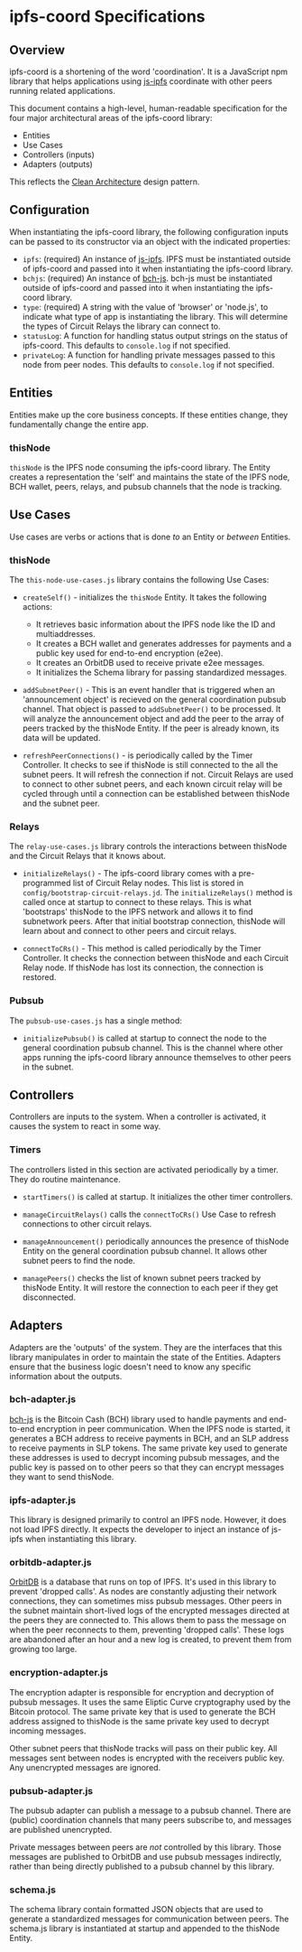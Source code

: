 # ipfs-coord Specifications

## Overview

ipfs-coord is a shortening of the word 'coordination'. It is a JavaScript npm library that helps applications using [js-ipfs](https://github.com/ipfs/js-ipfs) coordinate with other peers running related applications.

This document contains a high-level, human-readable specification for the four major architectural areas of the ipfs-coord library:

- Entities
- Use Cases
- Controllers (inputs)
- Adapters (outputs)

This reflects the [Clean Architecture](https://troutsblog.com/blog/clean-architecture) design pattern.

## Configuration

When instantiating the ipfs-coord library, the following configuration inputs can be passed to its constructor via an object with the indicated properties:

- `ipfs`: (required) An instance of [js-ipfs](https://www.npmjs.com/package/ipfs). IPFS must be instantiated outside of ipfs-coord and passed into it when instantiating the ipfs-coord library.
- `bchjs`: (required) An instance of [bch-js](https://www.npmjs.com/package/@psf/bch-js). bch-js must be instantiated outside of ipfs-coord and passed into it when instantiating the ipfs-coord library.
- `type`: (required) A string with the value of 'browser' or 'node.js', to indicate what type of app is instantiating the library. This will determine the types of Circuit Relays the library can connect to.
- `statusLog`: A function for handling status output strings on the status of ipfs-coord. This defaults to `console.log` if not specified.
- `privateLog`: A function for handling private messages passed to this node from peer nodes. This defaults to `console.log` if not specified.

## Entities

Entities make up the core business concepts. If these entities change, they fundamentally change the entire app.

### thisNode

`thisNode` is the IPFS node consuming the ipfs-coord library. The Entity creates a representation the 'self' and maintains the state of the IPFS node, BCH wallet, peers, relays, and pubsub channels that the node is tracking.

## Use Cases

Use cases are verbs or actions that is done _to_ an Entity or _between_ Entities.

### thisNode

The `this-node-use-cases.js` library contains the following Use Cases:

- `createSelf()` - initializes the `thisNode` Entity. It takes the following actions:

  - It retrieves basic information about the IPFS node like the ID and multiaddresses.
  - It creates a BCH wallet and generates addresses for payments and a public key used for end-to-end encryption (e2ee).
  - It creates an OrbitDB used to receive private e2ee messages.
  - It initializes the Schema library for passing standardized messages.

- `addSubnetPeer()` - This is an event handler that is triggered when an 'announcement object' is recieved on the general coordination pubsub channel. That object is passed to `addSubnetPeer()` to be processed. It will analyze the announcement object and add the peer to the array of peers tracked by the thisNode Entity. If the peer is already known, its data will be updated.

- `refreshPeerConnections()` - is periodically called by the Timer Controller. It checks to see if thisNode is still connected to the all the subnet peers. It will refresh the connection if not. Circuit Relays are used to connect to other subnet peers, and each known circuit relay will be cycled through until a connection can be established between thisNode and the subnet peer.

### Relays

The `relay-use-cases.js` library controls the interactions between thisNode and the Circuit Relays that it knows about.

- `initializeRelays()` - The ipfs-coord library comes with a pre-programmed list of Circuit Relay nodes. This list is stored in `config/bootstrap-circuit-relays.jd`. The `initializeRelays()` method is called once at startup to connect to these relays. This is what 'bootstraps' thisNode to the IPFS network and allows it to find subnetwork peers. After that initial bootstrap connection, thisNode will learn about and connect to other peers and circuit relays.

- `connectToCRs()` - This method is called periodically by the Timer Controller. It checks the connection between thisNode and each Circuit Relay node. If thisNode has lost its connection, the connection is restored.

### Pubsub

The `pubsub-use-cases.js` has a single method:

- `initializePubsub()` is called at startup to connect the node to the general coordination pubsub channel. This is the channel where other apps running the ipfs-coord library announce themselves to other peers in the subnet.

## Controllers

Controllers are inputs to the system. When a controller is activated, it causes the system to react in some way.

### Timers

The controllers listed in this section are activated periodically by a timer. They do routine maintenance.

- `startTimers()` is called at startup. It initializes the other timer controllers.

- `manageCircuitRelays()` calls the `connectToCRs()` Use Case to refresh connections to other circuit relays.

- `manageAnnouncement()` periodically announces the presence of thisNode Entity on the general coordination pubsub channel. It allows other subnet peers to find the node.

- `managePeers()` checks the list of known subnet peers tracked by thisNode Entity. It will restore the connection to each peer if they get disconnected.

## Adapters

Adapters are the 'outputs' of the system. They are the interfaces that this library manipulates in order to maintain the state of the Entities. Adapters ensure that the business logic doesn't need to know any specific information about the outputs.

### bch-adapter.js

[bch-js](https://github.com/Permissionless-Software-Foundation/bch-js) is the Bitcoin Cash (BCH) library used to handle payments and end-to-end encryption in peer communication. When the IPFS node is started, it generates a BCH address to receive payments in BCH, and an SLP address to receive payments in SLP tokens. The same private key used to generate these addresses is used to decrypt incoming pubsub messages, and the public key is passed on to other peers so that they can encrypt messages they want to send thisNode.

### ipfs-adapter.js

This library is designed primarily to control an IPFS node. However, it does not load IPFS directly. It expects the developer to inject an instance of js-ipfs when instantiating this library.

### orbitdb-adapter.js

[OrbitDB](https://orbitdb.org/) is a database that runs on top of IPFS. It's used in this library to prevent 'dropped calls'. As nodes are constantly adjusting their network connections, they can sometimes miss pubsub messages. Other peers in the subnet maintain short-lived logs of the encrypted messages directed at the peers they are connected to. This allows them to pass the message on when the peer reconnects to them, preventing 'dropped calls'. These logs are abandoned after an hour and a new log is created, to prevent them from growing too large.

### encryption-adapter.js

The encryption adapter is responsible for encryption and decryption of pubsub messages. It uses the same Eliptic Curve cryptography used by the Bitcoin protocol. The same private key that is used to generate the BCH address assigned to thisNode is the same private key used to decrypt incoming messages.

Other subnet peers that thisNode tracks will pass on their public key. All messages sent between nodes is encrypted with the receivers public key. Any unencrypted messages are ignored.

### pubsub-adapter.js

The pubsub adapter can publish a message to a pubsub channel. There are (public) coordination channels that many peers subscribe to, and messages are published unencrypted.

Private messages between peers are _not_ controlled by this library. Those messages are published to OrbitDB and use pubsub messages indirectly, rather than being directly published to a pubsub channel by this library.

### schema.js

The schema library contain formatted JSON objects that are used to generate a standardized messages for communication between peers. The schema.js library is instantiated at startup and appended to the thisNode Entity.
